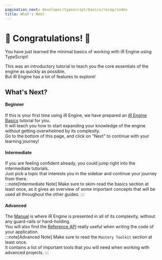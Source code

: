 ```yaml
---
pagination_next: developer/typescript/basics/recap/index
title: What's Next
---
```

<!-- import { UnstyledDetails } from '@site/src/components/UnstyledDetails'; -->

# 🎉 Congratulations! 🎉
You have just learned the minimal basics of working with iR Engine using TypeScript!  

This was an introductory tutorial to teach you the core essentials of the engine as quickly as possible.  
But iR Engine has a lot of features to explore!

## What's Next?
#### Beginner
If this is your first time using iR Engine, we have prepared an [iR Engine Basics](/developer/typescript/basics) tutorial for you.  
It will teach you how to start expanding your knowledge of the engine without getting overwhelmed by its complexity.  
Go to the bottom of this page, and click on "Next" to continue with your learning journey!

#### Intermediate
If you are feeling confident already, you could jump right into the intermediate tutorials.  
Just pick a topic that interests you in the sidebar and continue your journey from there.  
:::note[Intermediate Note]
Make sure to skim-read the basics section at least once, as it gives an overview of some important concepts that will be used all throughout the other guides.
:::

#### Advanced
The [Manual](/manual) is where iR Engine is presented in all of its complexity, without any guard-rails or hand-holding.  
You will also find the [Reference API](https://etherealengine.github.io/etherealengine-docs/api) really useful when writing the code of your application.  
:::note[Advanced Note]
Make sure to read the `Mastery Toolkit` section at least once.  
It contains a list of important tools that you will need when working with advanced projects.
:::

<!-- TODO: Add a list of cool and interesting topics to read next here -->
